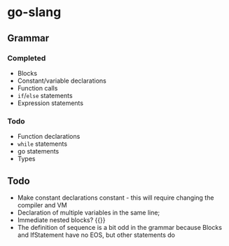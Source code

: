 # go-slang

## Grammar

### Completed

- Blocks
- Constant/variable declarations
- Function calls
- `if`/`else` statements
- Expression statements

### Todo

- Function declarations
- `while` statements
- go statements
- Types


## Todo

- Make constant declarations constant - this will require changing the compiler and VM
- Declaration of multiple variables in the same line;
- Immediate nested blocks? {{}}
- The definition of sequence is a bit odd in the grammar because Blocks and IfStatement have no EOS, but other statements do
